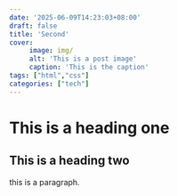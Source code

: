 ```yaml
---
date: '2025-06-09T14:23:03+08:00'
draft: false
title: 'Second'
cover:
     image: img/
     alt: 'This is a post image'
     caption: 'This is the caption'
tags: ["html","css"]
categories: ["tech"]     
---
```


# This is a heading one
## This is a heading two

this is a paragraph.